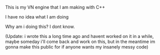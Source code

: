 This is my VN engine that I am making with C++

I have no idea what I am doing

Why am i doing this?
I dont know.

(Update: i wrote this a long time ago and havent worked on it in a while, maybe someday i'll come back and work on this, but in the meantime im gonna make this public for if anyone wants my insanely messy code)
